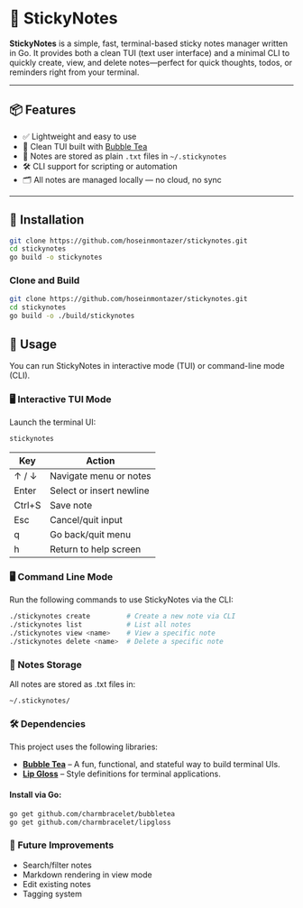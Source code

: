 # 📝 StickyNotes

**StickyNotes** is a simple, fast, terminal-based sticky notes manager written in Go. It provides both a clean TUI (text user interface) and a minimal CLI to quickly create, view, and delete notes—perfect for quick thoughts, todos, or reminders right from your terminal.

---

## 📦 Features

- ✅ Lightweight and easy to use
- 🧠 Clean TUI built with [Bubble Tea](https://github.com/charmbracelet/bubbletea)
- 💾 Notes are stored as plain `.txt` files in `~/.stickynotes`
- 🛠 CLI support for scripting or automation
- 🗂 All notes are managed locally — no cloud, no sync

---

## 🚀 Installation
```bash
git clone https://github.com/hoseinmontazer/stickynotes.git
cd stickynotes
go build -o stickynotes
```

### Clone and Build

```bash
git clone https://github.com/hoseinmontazer/stickynotes.git
cd stickynotes
go build -o ./build/stickynotes
```

## 📖 Usage

You can run StickyNotes in interactive mode (TUI) or command-line mode (CLI).

### 🖥️ Interactive TUI Mode

Launch the terminal UI:

```bash
stickynotes
```

| Key        | Action                    |
|------------|---------------------------|
| ↑ / ↓      | Navigate menu or notes    |
| Enter      | Select or insert newline  |
| Ctrl+S     | Save note                 |
| Esc        | Cancel/quit input         |
| q          | Go back/quit menu         |
| h          | Return to help screen     |

### 🖥️ Command Line Mode

Run the following commands to use StickyNotes via the CLI:

```bash
./stickynotes create         # Create a new note via CLI
./stickynotes list           # List all notes
./stickynotes view <name>    # View a specific note
./stickynotes delete <name>  # Delete a specific note
```


### 📂 Notes Storage
All notes are stored as .txt files in:
```
~/.stickynotes/
```

### 🛠️ Dependencies
This project uses the following libraries:

- [**Bubble Tea**](https://github.com/charmbracelet/bubbletea) – A fun, functional, and stateful way to build terminal UIs.
- [**Lip Gloss**](https://github.com/charmbracelet/lipgloss) – Style definitions for terminal applications.
#### Install via Go:

```bash
go get github.com/charmbracelet/bubbletea
go get github.com/charmbracelet/lipgloss
```
### 🧠 Future Improvements
- Search/filter notes
- Markdown rendering in view mode
- Edit existing notes
- Tagging system

